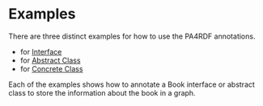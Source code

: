 Examples
========

There are three distinct examples for how to use the PA4RDF annotations.  

* for [Interface](./examples/interface.html)
* for [Abstract Class](./examples/abstractClass.html)
* for [Concrete Class](./examples/concreteClass.html)

Each of the examples shows how to annotate a Book interface or abstract class to store the 
information about the book in a graph.
